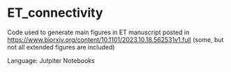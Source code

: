 # ET_connectivity
Code used to generate main figures in ET manuscript posted in https://www.biorxiv.org/content/10.1101/2023.10.18.562531v1.full
(some, but not all extended figures are included)

Language: Jutpiter Notebooks


